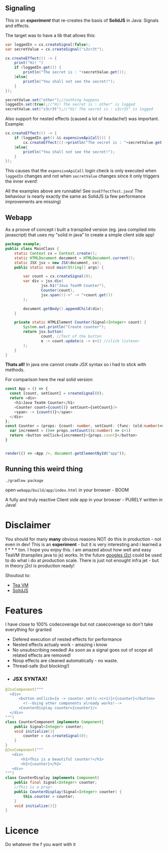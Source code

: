 ## Signaling

This in an **_experiment_** that re-creates the basis of **SolidJS** in Java:
 Signals and effects.

The target was to have a lib that allows this:
```java
var loggedIn = cx.createSignal(false);
var secretValue = cx.createSignal("s3cr3t");

cx.createEffect(() -> {
    print("Hi! ")
    if (loggedIn.get()) {
        println("The secret is : "+secretValue.get());
    }else{
        println("You shall not see the secret!");
    }
});

secretValue.set("other");//nothing happens
loggedIn.set(true);//"Hi! The secret is : other" is logged
secretValue.set("s3cr3t");//"Hi! The secret is : s3cr3t" is logged
```

Also support for nested effects (caused a lot of headache!) was important.
Example:
```java
cx.createEffect(() -> {
    if (loggedIn.get() && expensiveApiCall()) {
        cx.createEffect(()->println("The secret is : "+secretValue.get()));
    }else{
        println("You shall not see the secret!");
    }
});
```
This causes that the `expensiveApiCall`  login check is only executed when `loggedIn` changes and not when `secretValue`
changes since it only triggers the inner event!

All the examples above are runnable! See `UseEffectTest.java`! The behaviour is nearly exactly the same as SolidJS (a few performance improvements are missing)

## Webapp

As a proove of concept i built a transpiled version (eg. java compiled into javascript) that uses my "solid in java" to create a simple client side app!
```java
package example;
public class MainClass {
    static Context cx = Context.create();
    static HTMLDocument document = HTMLDocument.current();
    static JSX jsx = new JSX(document, cx);
    public static void main(String[] args) {

        var count = cx.createSignal(0);
        var div = jsx.div(
                jsx.h1("Java TeaVM Counter"),
                Counter(count),
                jsx.span(()->" -> "+count.get())
        );

        document.getBody().appendChild(div);
    }

    private static HTMLElement Counter(Signal<Integer> count) {
        System.out.println("Create counter");
        return jsx.button(
                count, //Text of the button
                e -> count.update(c -> c+1) //click listener
        );
    }
}
```
**Thats all!** In java one cannot create JSX syntax so i had to stick with methods.

For comparison here the real solid version:
```typescript jsx
const App = () => {
  const [count, setCount] = createSignal(0);
  return <div>
    <h1>Java TeaVm Counter</h1>
    <Counter count={count()} setCount={setCount}/>
    <span> -> {count()}</span>
  </div>
};
const Counter = (props: {count: number, setCount: (func: (old:number)=>number)=>void}) =>{
  var increment = ()=> props.setCount((c:number) => c+1)
  return <button onClick={increment}>{props.count}</button>
}


render(() => <App />, document.getElementById("app"));
```

## Running this weird thing
```shell
./gradlew package
```
open `webapp/build/app/index.html` in your browser - BOOM

A fully and truly reactive Client side app in your browser - PURELY written in Java!


# Disclaimer
You should for many **many** obvious reasons NOT do this in production - not even in dev!
This is an **experiment** - but it is very interesting and i learned a f * * *  ton. I hope you enjoy this. 
I am amazed about how well and easy TeaVM (transpiles java to js) works. In the future [googles j2cl](https://github.com/google/j2cl) could be used to do what i do at production scale. There is just not enought infra jet - but in theory j2cl is production ready!

Shoutout to:
- [Tea VM](https://www.teavm.org/)
- [SolidJS](https://www.solidjs.com/)

# Features
I have close to 100% codecoverage but not casecoverage so don't take everything for granted
- Defered execution of nested effects for performance
- Nested effects actualy work - amazing i know
- No unsubscribing needed! As soon as a signal goes out of scope all related effects are removed!
- Noop effects are cleaned automatically - no waste.
- Thread-safe (but blocking!)
- ### JSX SYNTAX!
```java
@JsxComponent("""
  <div>
      <button onClick={e -> counter.set(c->c+1)}>{counter}</button>
        <!--Using other components already works!-->
      <CounterDisplay counter={counter}/>
  </div>    
""")
class CounterComponent implements Component{
    public Signal<Integer> counter;
    void initialize(){
        counter = cx.createSignal(0);
    }
}
@JsxComponent("""
   <div>
       <h1>This is a beautiful counter!</h1>
       <h2>{counter}</h2>
   <div>
""")
class CounterDisplay implements Component{
    public final Signal<Integer> counter;
    //This is a prop!
    public CounterDisplay(Signal<Integer> counter) {
        this.counter = counter;
    }
    void initialize(){}
}
```
# Licence
Do whatever the f you want with it